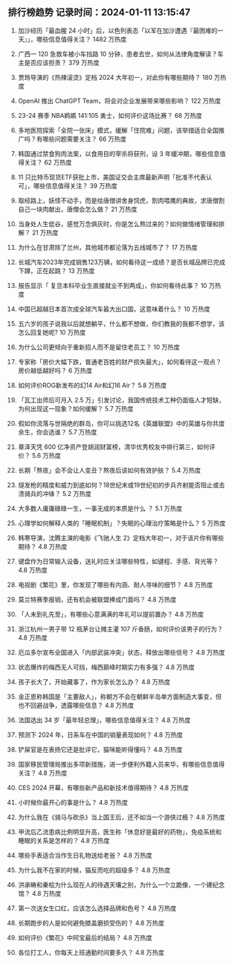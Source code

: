 
## 排行榜趋势 记录时间：2024-01-11 13:15:47
  
  1. 加沙经历「最血腥 24 小时」后，以色列表态「以军在加沙遭遇『最困难的一天』」，哪些信息值得关注？ 1482 万热度
    
  2. 广西一 120 急救车被小车挡路 10 分钟，患者去世，如何从法律角度解读？车主是否应该担责？ 379 万热度
    
  3. 贾玲导演的《热辣滚烫》定档 2024 大年初一，对此你有哪些期待？ 180 万热度
    
  4. OpenAI 推出 ChatGPT Team，将会对企业发展带来哪些影响？ 122 万热度
    
  5. 23-24 赛季 NBA鹈鹕 141:105 勇士，如何评价这场比赛？ 68 万热度
    
  6. 多地医院探索「全院一张床」模式，缓解「住院难」问题，该举措适合全国推广吗？有哪些问题需要关注？ 66 万热度
    
  7. 韩国通过禁食狗肉法案，以食用目的宰杀将获刑，设 3 年缓冲期，哪些信息值得关注？ 62 万热度
    
  8. 11 只比特币现货ETF获批上市，美国证交会主席最新声明「批准不代表认可」，哪些信息值得关注？ 39 万热度
    
  9. 取经路上，妖怪不动手，而是给唐僧讲舍身饲虎，割肉喂鹰的典故，求唐僧割自己一块肉献出，唐僧会怎么做？ 21 万热度
    
  10. 当身处人生低谷，感觉万念俱灰时，你是怎么熬过来的？如何做情绪管理和排解？ 21 万热度
    
  11. 为什么在甘肃除了兰州，其他城市都沦落为五线城市了？ 17 万热度
    
  12. 长城汽车2023年完成销售123万辆，如何看待这一成绩？是否长城品牌已完成下蹲，正在起跳？ 13 万热度
    
  13. 报告显示「 复旦本科毕业生直接就业不到两成」，你如何看待此事？ 10 万热度
    
  14. 中国已超越日本首次成全球汽车最大出口国，这意味着什么？ 10 万热度
    
  15. 五六岁的孩子说我以后就想躺平，什么都不想做，你们教我的我都不想学，该怎么回复她呢? 10 万热度
    
  16. 为什么公司更倾向于重新招人而不是留住老员工？ 10 万热度
    
  17. 专家称「房价大幅下跌，普通老百姓的财产损失最大」，如何看待这一观点？房价越低越好吗？ 6 万热度
    
  18. 如何评价ROG新发布的幻14 Air和幻16 Air？ 5.8 万热度
    
  19. 「瓦工出师后可月入 2.5 万」引发讨论，我国传统技术工种仍面临人才短缺，为何出现这一现象？如何缓解？ 5.7 万热度
    
  20. 假如你流落与世隔绝的群岛，你可以挑选12名《英雄联盟》中的英雄与你共度余生，你会选谁？ 5.7 万热度
    
  21. 章泽天凭 600 亿净资产登胡润财富榜，清华优秀校友中排行第三，如何评价？ 5.6 万热度
    
  22. 长期「熬夜」会不会让人变丑？熬夜后该如何有效护肤？ 5.4 万热度
    
  23. 燧发枪的精度和威力到底如何？18世纪末或19世纪初的步兵齐射能否阻止或击溃骑兵的冲锋？ 5.2 万热度
    
  24. 大多数人庸庸碌碌一生，一事无成的本质是什么 ？ 5.1 万热度
    
  25. 心理学如何解释人类的「睡眠机制」？失眠的心理治疗策略是什么？ 5 万热度
    
  26. 韩寒导演，沈腾主演的电影《飞驰人生 2》定档大年初一，对于该片你有哪些期待？ 4.8 万热度
    
  27. 键盘作为日常输入设备，送礼时应关注哪些特性，如键程、手感、背光等？ 4.8 万热度
    
  28. 电视剧《繁花》里，你发现了哪些有内涵、耐人寻味的细节？ 4.8 万热度
    
  29. 莫兰特赛季报销，还有机会被联盟捧成门面吗？ 4.8 万热度
    
  30. 「人未到礼先至」，有哪些心意满满的年礼可以提前置办？ 4.8 万热度
    
  31. 浙江杭州一男子带 12 瓶茅台让摊主灌 107 斤香肠，如何评价该男子的行为？ 4.8 万热度
    
  32. 厄瓜多尔宣布全国进入「内部武装冲突」状态，释放出哪些信号？ 4.8 万热度
    
  33. 状态爆炸的梅西无人可挡，梅西巅峰时期实力有多强？ 4.8 万热度
    
  34. 孩子长大了，开始藏事了，作为家长怎么办？ 4.8 万热度
    
  35. 金正恩称韩国是「主要敌人」，称朝方不会在朝鲜半岛单方面制造大事变，但也不回避战争，透露哪些信息？ 4.8 万热度
    
  36. 法国选出 34 岁「最年轻总理」，哪些信息值得关注？ 4.8 万热度
    
  37. 预测下 2024 年，日系车在中国的销量表现如何？ 4.8 万热度
    
  38. 铲屎官是在表扬它还是批评它，猫咪能听得懂吗？ 4.8 万热度
    
  39. 国家移民管理局推出多项新措施，进一步便利外籍人员来华，有哪些信息值得关注？ 4.8 万热度
    
  40. CES 2024 开幕，有哪些新产品和新技术值得期待？ 4.8 万热度
    
  41. 小时候你最开心的事是什么？ 4.8 万热度
    
  42. 为什么我在《骑马与砍杀》当上国王后，还不如当一个游侠过瘾？ 4.8 万热度
    
  43. 甲流后乙流患病比例明显升高，医生称「休息好是最好的药物」，免疫系统和睡眠的关系是怎样的？ 4.8 万热度
    
  44. 哪些手表适合当作生日礼物送给老爸？ 4.8 万热度
    
  45. 为什么我不在家的时候，猫反而吃的超级多？ 4.8 万热度
    
  46. 洪承畴和秦桧为什么现在人的待遇天壤之别，为什么一个立跪像，一个建纪念馆？ 4.8 万热度
    
  47. 第一次送女生口红，应该怎么选择品牌和色号？ 4.8 万热度
    
  48. 长期跑步的人是如何避免膝盖磨损受伤的？ 4.8 万热度
    
  49. 如何评价《繁花》中阿宝最后的结局？ 4.8 万热度
    
  50. 各位打工人，你每天上班通勤时间要多久？ 4.8 万热度
    